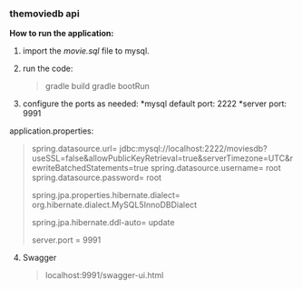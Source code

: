 ### themoviedb api

**How to run the application:**

1. import the *movie.sql* file to mysql.
2. run the code:
	> gradle build
	> gradle bootRun

3. configure the ports as needed: 
	*mysql default port: 2222
	*server port: 9991

application.properties:
>spring.datasource.url= jdbc:mysql://localhost:2222/moviesdb?useSSL=false&allowPublicKeyRetrieval=true&serverTimezone=UTC&rewriteBatchedStatements=true
>spring.datasource.username= root
>spring.datasource.password= root
>
>spring.jpa.properties.hibernate.dialect= org.hibernate.dialect.MySQL5InnoDBDialect
>
>spring.jpa.hibernate.ddl-auto= update
>
>server.port = 9991

4. Swagger
	>localhost:9991/swagger-ui.html




